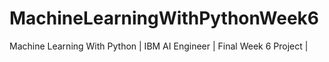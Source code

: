 # MachineLearningWithPythonWeek6
Machine Learning With Python | IBM AI Engineer | Final Week 6 Project |

